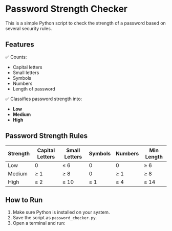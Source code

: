 # Password Strength Checker

This is a simple Python script to check the strength of a password based on several security rules.

## Features

✅ Counts:
- Capital letters
- Small letters
- Symbols
- Numbers
- Length of password

✅ Classifies password strength into:
- **Low**
- **Medium**
- **High**

## Password Strength Rules

| Strength | Capital Letters | Small Letters | Symbols | Numbers | Min Length |
|----------|-----------------|---------------|---------|---------|------------|
| Low      | 0               | ≤ 6           | 0       | 0       | ≥ 6        |
| Medium   | ≥ 1             | ≥ 8           | 0       | ≥ 1     | ≥ 8        |
| High     | ≥ 2             | ≥ 10          | ≥ 1     | ≥ 4     | ≥ 14       |

## How to Run

1. Make sure Python is installed on your system.
2. Save the script as `password_checker.py`.
3. Open a terminal and run:


